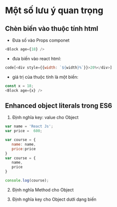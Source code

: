 # Một số lưu ý quan trọng

## Chèn biến vào thuộc tính html
+ Đưa số vào Props componet 
```js
<Block age={18} />
```
+ đưa biến vào react html:
```js
code[<div style={{width: `${width}%`}}>20%</div>]
```
+ giá trị của thuộc tính là một biến:
```js
const x = 18;
<Block age={x} />
```
## Enhanced object literals trong ES6
1. Định nghĩa key: value cho Object
```js
var name = 'React Js';
var price =  600;

var course = {
   name: name,
   price:price
}
var course = {
   name,
   price
}

console.log(course);


```
2. Định nghĩa Method cho Object

3. Định nghĩa key cho Object dưới dạng biến
